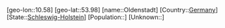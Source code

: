 ﻿---
location: [53.98,10.58]
type: City
tags:
- geo/City


SpocWebEntityId: 33091
isDeleted: false
confidential: public

---
[geo-lon::10.58]
[geo-lat::53.98]
[name::Oldenstadt]
[Country::[Germany](geo/Continent/Europe/Germany.md)]
[State::[Schleswig-Holstein](geo/Continent/Europe/Germany/Schleswig-Holstein.md)]
[Population::]
[Unknown::]

